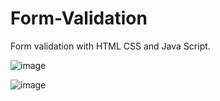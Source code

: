 # Form-Validation
Form validation with HTML CSS and Java Script.




![image](https://github.com/MaleehaNirmalLatif/Form-Validation/assets/158480877/66eb8aca-fcec-4486-bd60-bb69a7fc1c45)

![image](https://github.com/MaleehaNirmalLatif/Form-Validation/assets/158480877/b8ff8a1c-c8a0-46cd-a9a3-15f389b1283e)

